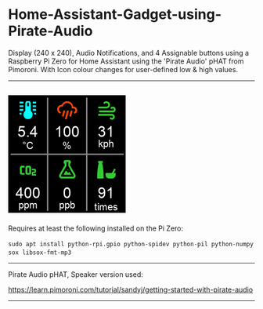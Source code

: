 # Home-Assistant-Gadget-using-Pirate-Audio
Display (240 x 240), Audio Notifications, and 4 Assignable buttons using a Raspberry Pi Zero for Home Assistant using the 'Pirate Audio' pHAT from Pimoroni. With Icon colour changes for user-defined low & high values.

---
![Sensor Data Screen Example](https://raw.githubusercontent.com/Bit-River/Home-Assistant-Gadget-using-Pirate-Audio/master/screen-example.png)
---

Requires at least the following installed on the Pi Zero:

```sudo apt install python-rpi.gpio python-spidev python-pil python-numpy sox libsox-fmt-mp3```

---

Pirate Audio pHAT, Speaker version used:

https://learn.pimoroni.com/tutorial/sandyj/getting-started-with-pirate-audio 

---


